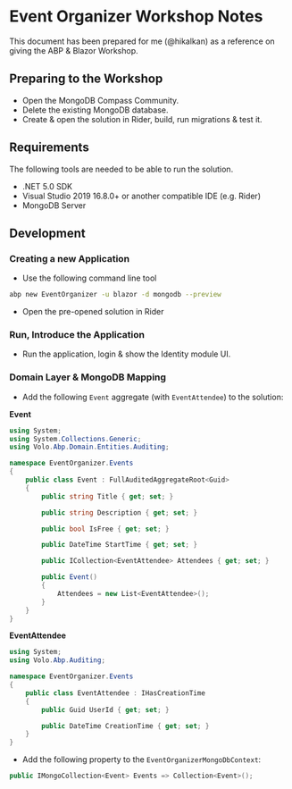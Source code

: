 # Event Organizer Workshop Notes

This document has been prepared for me (@hikalkan) as a reference on giving the ABP & Blazor Workshop.

## Preparing to the Workshop

* Open the MongoDB Compass Community.
* Delete the existing MongoDB database.
* Create & open the solution in Rider, build, run migrations & test it.

## Requirements

The following tools are needed to be able to run the solution.

* .NET 5.0 SDK
* Visual Studio 2019 16.8.0+ or another compatible IDE (e.g. Rider)
* MongoDB Server

## Development

### Creating a new Application

* Use the following command line tool

````bash
abp new EventOrganizer -u blazor -d mongodb --preview
````

* Open the pre-opened solution in Rider

### Run, Introduce the Application

* Run the application, login & show the Identity module UI.

### Domain Layer & MongoDB Mapping

* Add the following `Event` aggregate (with `EventAttendee`) to the solution:

**Event**

````csharp
using System;
using System.Collections.Generic;
using Volo.Abp.Domain.Entities.Auditing;

namespace EventOrganizer.Events
{
    public class Event : FullAuditedAggregateRoot<Guid>
    {
        public string Title { get; set; }

        public string Description { get; set; }

        public bool IsFree { get; set; }

        public DateTime StartTime { get; set; }

        public ICollection<EventAttendee> Attendees { get; set; }

        public Event()
        {
            Attendees = new List<EventAttendee>();
        }
    }
}
````

**EventAttendee**

```csharp
using System;
using Volo.Abp.Auditing;

namespace EventOrganizer.Events
{
    public class EventAttendee : IHasCreationTime
    {
        public Guid UserId { get; set; }

        public DateTime CreationTime { get; set; }
    }
}
```

* Add the following property to the `EventOrganizerMongoDbContext`:

````csharp
public IMongoCollection<Event> Events => Collection<Event>();
````

